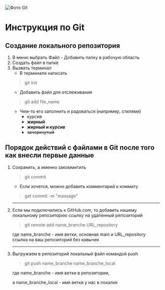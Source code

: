 ![Фото Git](https://git-scm.com/images/logo@2x.png)

# Инструкция по Git

## Создание локального репозитория

1. В меню выбрать Файл - Добавить папку в рабочую область
2. Создать файл в папке
3. Вызвать терминал
    - В терминале написать
    > git init
    - Добавить файл для отслеживания
    > git add file_name
    - Чем-то его заполнить и радоваться (например, стилями)
        * *курсив*
        * **жирный**
        * ***жирный и курсив***
        * ~~зачеркнутый~~
## Порядок действий с файлами в Git после того как внесли первые данные
1. Сохранить, а именно закоммитить
    >git commit
    * Если хочется, можно добавить комментарий к коммиту 
    >get commit -m "massage"

    ---
2. Если мы подключились к GitHub.com, то добавить нашему локальному репозиторию ссылку на удаленный репозиторий
    >git remote add name_branche URL_repository
    
    где name_branche - имя ветки, основная main
    и URL_repository ссылка на ваш репозиторий без кавычек

    ---

3. Выгружаем в репозиторий локальный файл командой push
    >git push name_branche name_branche_local


    где name_branche - имя ветки в репозитории,

    а name_branche_local - имя ветки у нас в локалке
